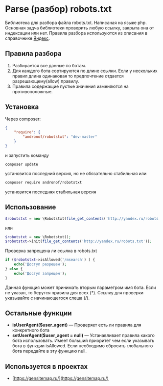 # Parse (разбор) robots.txt
Библиотека для разбора файла robots.txt. Написаная на языке php. Основная задча библиотеки проверить любую ссылку, закрыта она от индексации или нет. Правила разбора используются из описания в справочнике [Яндекс](https://yandex.ru/support/webmaster/controlling-robot/robots-txt.xml).

## Правила разбора
1. Разбирается все данные по ботам.
2. Для каждого бота сортируются по длине ссылки. Если у нескольких правил длина одинаковая то предпочтение отдается разрешающему(allow) правилу.
3. Правила содержащие пустые значения изменяются на противоположные.

## Установка
Через composer:
```json
{
    "require": {
        "andronof/robotstxt": "dev-master"
    }
}
```
и запустить команду 
```
composer update
```
установится последний версия, но не обязательно стабильная или 
```sh
composer require andronof/robotstxt
```
установится последняя стабильная версия

## Использование
```php
$robotstxt = new \Robotstxt(file_get_contents('http://yandex.ru/robots.txt'));
```
или
```php
$robotstxt = new \Robotstxt();
$robotstxt->init(file_get_contents('http://yandex.ru/robots.txt'));
```
Проверка запрещена ли ссылка в robots.txt

```php
if ($robotstxt->isAllowed('/msearch') ) {
    echo('Доступ разрешен');
} else {
    echo('Доступ запрещен');
}
```
Данная функция может принимать вторым параметром имя бота. Если не указан, то берутся правила для всех (*). Ссылку для проверки указывайте с начинающегося слеша (/).

## Остальные функции
* **isUserAgent($user_agent)** — Проверяет есть ли правила для конкретного бота
* **setUserAgent($user_agent = null)** — Устанавливает правила какого бота использовать. Имеет больший приоритет чем если указывать бота в функции isAllowed. Если необходимо сбросить глобального бота передайте в эту функцию null.

## Используется в проектах
* [https://gensitemap.ru/](https://gensitemap.ru/)
